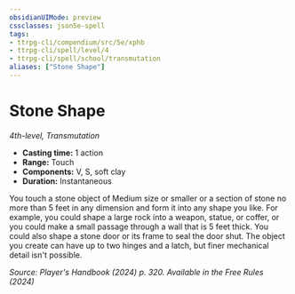 ```yaml
---
obsidianUIMode: preview
cssclasses: json5e-spell
tags:
- ttrpg-cli/compendium/src/5e/xphb
- ttrpg-cli/spell/level/4
- ttrpg-cli/spell/school/transmutation
aliases: ["Stone Shape"]
---
```

# Stone Shape
*4th-level, Transmutation*  

- **Casting time:** 1 action
- **Range:** Touch
- **Components:** V, S, soft clay
- **Duration:** Instantaneous

You touch a stone object of Medium size or smaller or a section of stone no more than 5 feet in any dimension and form it into any shape you like. For example, you could shape a large rock into a weapon, statue, or coffer, or you could make a small passage through a wall that is 5 feet thick. You could also shape a stone door or its frame to seal the door shut. The object you create can have up to two hinges and a latch, but finer mechanical detail isn't possible.

*Source: Player's Handbook (2024) p. 320. Available in the Free Rules (2024)*